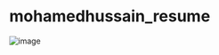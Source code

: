 # mohamedhussain_resume
![image](https://github.com/user-attachments/assets/b8f0a37f-88ff-4d52-9318-d1d7b6893319)
